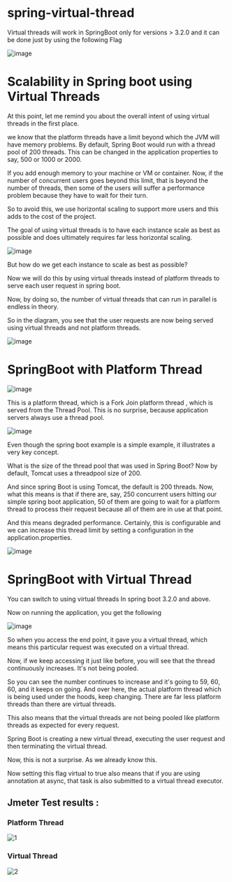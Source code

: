 # spring-virtual-thread

Virtual threads will work in SpringBoot only for versions > 3.2.0 and it can be done just by using the following Flag

![image](https://github.com/mjameer/springboot-virtual-threads/assets/11364104/5cfe36ca-cbf0-4f70-8592-ddec6428154e)


# Scalability in Spring boot using Virtual Threads

At this point, let me remind you about the overall intent of using virtual threads in the first place.

we know that the platform threads have a limit beyond which the JVM will have memory problems. By default, Spring Boot would run with a thread pool of 200 threads. This can be changed in the application properties to say, 500 or 1000 or 2000.

If you add enough memory to your machine or VM or container.  Now, if the number of concurrent users goes beyond this limit, that is beyond the number of threads, then some of the users will suffer a performance problem because they have to wait for their turn.

So to avoid this, we use horizontal scaling to support more users and this adds to the cost of the project.

The goal of using virtual threads is to have each instance scale as best as possible and does ultimately requires far less horizontal scaling.


![image](https://github.com/mjameer/springboot-virtual-threads/assets/11364104/536bd3ff-51c9-4782-bb1a-ad02e1c4cab7)



But how do we get each instance to scale as best as possible?

Now we will do this by using virtual threads instead of platform threads to serve each user request in spring boot.

Now, by doing so, the number of virtual threads that can run in parallel is endless in theory.

So in the diagram, you see that the user requests are now being served using virtual threads and not platform threads.

![image](https://github.com/mjameer/springboot-virtual-threads/assets/11364104/f2fd289d-d87c-4267-a460-22ac940f6813)


# SpringBoot with Platform Thread

![image](https://github.com/mjameer/springboot-virtual-threads/assets/11364104/28281999-4141-49ff-b8a9-dbf01751cec0)


This is a platform thread, which is a Fork Join platform thread , which is served from the Thread Pool. This is no surprise, because application servers always use a thread pool.

![image](https://github.com/mjameer/springboot-virtual-threads/assets/11364104/11ffa4b3-7920-48fe-8ba8-85d549cabacd)



Even though the spring boot example is a simple example, it illustrates a very key concept.

What is the size of the thread pool that was used in Spring Boot? Now by default, Tomcat uses a threadpool size of 200.

And since spring Boot is using Tomcat, the default is 200 threads. Now, what this means is that if there are, say, 250 concurrent users hitting our simple spring boot application, 50 of them are going to wait for a platform thread to process their request because all of them are in use at that point.

And this means degraded performance. Certainly, this is configurable and we can increase this thread limit by setting a configuration in the application.properties.



![image](https://github.com/mjameer/springboot-virtual-threads/assets/11364104/b2ec6bf7-9b8a-4efa-bf50-9fd11a577fb3)


# SpringBoot with Virtual Thread


You can switch to using virtual threads In spring boot 3.2.0 and above. 

Now on running the application, you get the following 


![image](https://github.com/mjameer/springboot-virtual-threads/assets/11364104/7c40fbbf-1b20-4e06-bfd5-2077d1767fef)


So when you access the end point, it gave you a virtual thread, which means this particular request was executed on a virtual thread.

Now, if we keep accessing it just like before, you will see that the thread continuously increases. It's not being pooled.

So you can see the number continues to increase and it's going to 59, 60, 60, and it keeps on going. And over here, the actual platform thread which is being used under the hoods, keep changing.  There are far less platform threads than there are virtual threads.

This also means that the virtual threads are not being pooled  like platform threads as expected for every request.  

Spring Boot is creating a new virtual thread, executing the user request and then terminating the virtual thread.

Now, this is not a surprise. As we already know this.

Now setting this flag virtual to true also means that if you are using annotation at async, that task is also submitted to a virtual thread executor.







## Jmeter Test results :

### Platform Thread

![1](https://github.com/mjameer/springboot-virtual-threads/assets/11364104/c3f9e5d4-73e7-48a5-b85c-50b995ad7785)

### Virtual Thread


![2](https://github.com/mjameer/springboot-virtual-threads/assets/11364104/aacf58ee-661c-42fd-bdf9-6eac6d725665)
